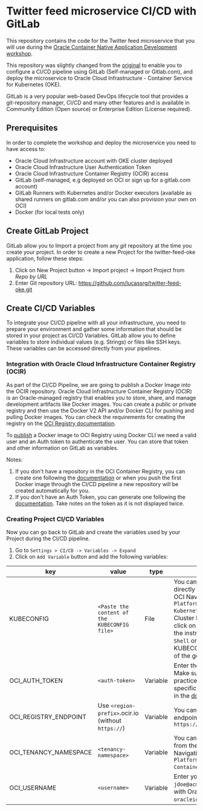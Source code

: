 # Twitter feed microservice CI/CD with GitLab

This repository contains the code for the Twitter feed microservice that you will use during the [Oracle Container Native Application Development workshop](http://oracle.github.io/learning-library/workshops/container-native-development).

This repository was slightly changed from the [original](https://github.com/chipbaber/twitter-feed-oke) to enable you to configure a CI/CD pipeline using GitLab (Self-managed or Gitlab.com), and deploy the microservice to Oracle Cloud Infrastructure - Container Service for Kubernetes (OKE).

GitLab is a very popular web-based DevOps lifecycle tool that provides a git-repository manager, CI/CD and many other features and is available in Community Edition (Open source) or Enterprise Edition (License required).

## Prerequisites

In order to complete the workshop and deploy the microservice you need to have access to:

* Oracle Cloud Infrastructure account with OKE cluster deployed
* Oracle Cloud Infrastructure User Authentication Token
* Oracle Cloud Infrastructure Container Registry (OCIR) access
* GitLab (self-managed, e.g deployed on OCI or sign up for a gitlab.com account)
* GitLab Runners with Kubernetes and/or Docker executors (available as shared runners on gitlab.com and/or you can also provision your own on OCI)
* Docker (for local tests only)

## Create GitLab Project

GitLab allow you to Import a project from any *git* repository at the time you create your project.
In order to create a new Project for the twitter-feed-oke application, follow these steps:

1. Click on New Project button -> Import project -> Import Project from *Repo by URL*
2. Enter Git repository URL: https://github.com/lucassrg/twitter-feed-oke.git

## Create CI/CD Variables

To integrate your CI/CD pipeline with all your infrastructure, you need to prepare your environment and gather some information that should be stored in your project as CI/CD Variables. GitLab allow you to define variables to store individual values (e.g. Strings) or files like SSH keys. These variables can be accessed directly from your pipelines.

### Integration with Oracle Cloud Infrastructure Container Registry (OCIR)

As part of the CI/CD Pipeline, we are going to publish a Docker Image into the OCIR repository. Oracle Cloud Infrastructure Container Registry (OCIR) is an Oracle-managed registry that enables you to store, share, and manage development artifacts like Docker images. You can create a public or private registry and then use the Docker V2 API and/or Docker CLI for pushing and pulling Docker images. You can check the requirements for creating the registry on the [OCI Registry documentation](https://docs.oracle.com/en-us/iaas/Content/Registry/Concepts/registryprerequisites.htm).

To [publish](https://docs.oracle.com/en-us/iaas/Content/Registry/Tasks/registrypushingimagesusingthedockercli.htm) a Docker image to OCI Registry using Docker CLI we need a valid user and an Auth token to authenticate the user. You can store that token and other information on GitLab as variables. 

Notes:

1. If you don't have a repository in the OCI Container Registry, you can create one following the [documentation](https://docs.oracle.com/en-us/iaas/Content/Registry/Tasks/registrycreatingarepository.htm) or when you push the first Docker image through the CI/CD pipeline a new repository will be created automatically for you.
2. If you don't have an Auth Token, you can generate one following the [documentation](https://docs.oracle.com/en-us/iaas/Content/Registry/Tasks/registrygettingauthtoken.htm). Take notes on the token as it is not displayed twice.

### Creating Project CI/CD Variables

Now you can go back to GitLab and create the variables used by your Project during the CI/CD pipeline.

1. Go to `Settings > CI/CD -> Variables -> Expand`
2. Click on `Add Variable` button and add the following variables:

|key|value|type|description|
|--|--|--|--|
|KUBECONFIG|`<Paste the content of the KUBECONFIG file>`|File|You can retrieve the KUBECONFIG file directly from the OCI Console. Go to the OCI Navigation menu `-> Solutions and Platform -> Developer Services -> Kubernetes Clusters`. Then, open-up the Cluster Details page of your cluster and click on the `Access Cluster` button. Follow the instructions based on either `Cloud Shell` or `Local` access to generate the KUBECONFIG file. Finally, copy the content of the generated file into the variable.|
|OCI_AUTH_TOKEN|`<auth-token>`|Variable| Enter the Auth token previously created. Make sure you follow security best practices to restrict access to your user to a specific registry and services. More details in the [documentation](https://docs.oracle.com/en-us/iaas/Content/Registry/Concepts/registrypolicyrepoaccess.htm). |
|OCI_REGISTRY_ENDPOINT|Use `<region-prefix>`.ocir.io (without `https://`) |Variable|You can check the list of available endpoints in the [documentation](https://docs.oracle.com/en-us/iaas/Content/Registry/Concepts/registryprerequisites.htm#regional-availability). E.g `https://iad.ocir.io`|
|OCI_TENANCY_NAMESPACE|`<tenancy-namespace>`|Variable|You can retrieve the namespace directly from the Container Registry. Go to the OCI Navigation menu `-> Solutions and Platform -> Developer Services -> Container Registry`.|
|OCI_USERNAME|`<username>`|Variable| Enter your OCI username, e.g. `jdoe@acme.com`. If your tenancy is federated with Oracle Identity Cloud Service, use `oracleidentitycloudservice/jdoe@acme.com`.|
